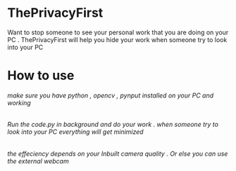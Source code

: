 # ThePrivacyFirst
Want to stop someone to see your personal work that you are doing on your PC . ThePrivacyFirst will help you hide your work when someone try to look into your PC

# How to use 
<h6>make sure you have python , opencv , pynput installed on your PC and working </h6>
<h6>Run the code.py in background and do your work . when someone try to look into your PC everything will get minimized</h6>
<h6>the effeciency depends on your Inbuilt camera quality . Or else you can use the external webcam</h6>
